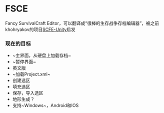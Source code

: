 # FSCE
Fancy SurvivalCraft Editor，可以翻译成“很棒的生存战争存档编辑器”，被之前khohryakov的项目[SCFE-Unity](https://github.com/khohryakov/SCFE-Unity)启发
### 现在的目标
* ~主界面，从硬盘上加载存档~
* ~暂停界面~
* 英文版
* ~加载Project.xml~
* 创建选区
* 填充选区
* 保存，导入选区
* 地形生成？
* 支持~Windows~，Android和IOS
